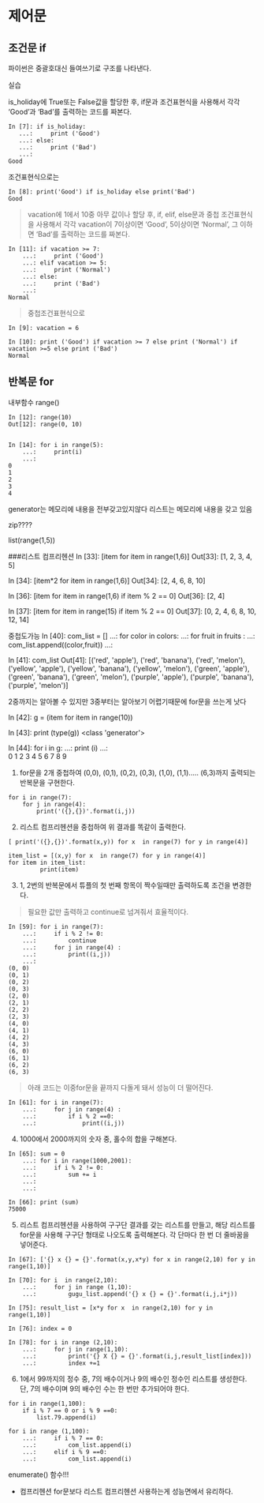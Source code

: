 # 제어문

## 조건문 if

파이썬은 중괄호대신 들여쓰기로 구조를 나타낸다. 

실습


is_holiday에 True또는 False값을 할당한 후, if문과 조건표현식을 사용해서 각각 ‘Good’과 ‘Bad’를 출력하는 코드를 짜본다.
```
In [7]: if is_holiday:
   ...:     print ('Good')
   ...: else:
   ...:     print ('Bad')
   ...:     
Good
```

조건표현식으로는 
```
In [8]: print('Good') if is_holiday else print('Bad')
Good
```

>vacation에 1에서 10중 아무 값이나 할당 후, if, elif, else문과 중첩 조건표현식을 사용해서 각각 vacation이 7이상이면 ‘Good’, 5이상이면 ‘Normal’, 그 이하면 ‘Bad’를 출력하는 코드를 짜본다.


```
In [11]: if vacation >= 7:
    ...:     print ('Good')
    ...: elif vacation >= 5:
    ...:     print ('Normal')
    ...: else:
    ...:     print ('Bad')
    ...:             
Normal

```

>중첩조건표현식으로 
```
In [9]: vacation = 6

In [10]: print ('Good') if vacation >= 7 else print ('Normal') if vacation >=5 else print ('Bad')
Normal

```

## 반복문 for

내부함수 range()
```
In [12]: range(10)
Out[12]: range(0, 10)


In [14]: for i in range(5):
    ...:     print(i)
    ...:     
0
1
2
3
4
```

generator는 메모리에 내용을 전부갖고있지않다
리스트는 메모리에 내용을 갖고 있음 

zip????

list(range(1,5))

###리스트 컴프리헨션
In [33]: [item for item in range(1,6)]
Out[33]: [1, 2, 3, 4, 5]

In [34]: [item*2 for item in range(1,6)]
Out[34]: [2, 4, 6, 8, 10]


In [36]: [item for item in range(1,6) if item % 2 == 0]
Out[36]: [2, 4]

In [37]: [item for item in range(15) if item % 2 == 0]
Out[37]: [0, 2, 4, 6, 8, 10, 12, 14]


중첩도가능
In [40]: com_list = []
    ...: for color in colors:
    ...:     for fruit in fruits :
    ...:         com_list.append((color,fruit))
    ...:         

In [41]: com_list
Out[41]: 
[('red', 'apple'),
 ('red', 'banana'),
 ('red', 'melon'),
 ('yellow', 'apple'),
 ('yellow', 'banana'),
 ('yellow', 'melon'),
 ('green', 'apple'),
 ('green', 'banana'),
 ('green', 'melon'),
 ('purple', 'apple'),
 ('purple', 'banana'),
 ('purple', 'melon')]

2중까지는 알아볼 수 있지만 3중부터는 알아보기 어렵기때문에 for문을 쓰는게 낫다





In [42]: g = (item for item in range(10))

In [43]: print (type(g))
<class 'generator'>

In [44]: for i in g:
    ...:     print (i)
    ...:     
0
1
2
3
4
5
6
7
8
9


1. for문을 2개 중첩하여 (0,0), (0,1), (0,2), (0,3), (1,0), (1,1)..... (6,3)까지 출력되는 반복문을 구현한다.
```
for i in range(7):
	for j in range(4):
		print('({},{})'.format(i,j))
```

2. 리스트 컴프리헨션을 중첩하여 위 결과를 똑같이 출력한다.
```
[ print('({},{})'.format(x,y)) for x  in range(7) for y in range(4)]

```
```
item_list = [(x,y) for x  in range(7) for y in range(4)]
for item in item_list:
         print(item)
```

3. 1, 2번의 반복문에서 튜플의 첫 번째 항목이 짝수일때만 출력하도록 조건을 변경한다.
>필요한 값만 출력하고 continue로 넘겨줘서 효율적이다. 
```
In [59]: for i in range(7):
    ...:     if i % 2 != 0:
    ...:         continue
    ...:     for j in range(4) :
    ...:         print((i,j))
    ...:         
(0, 0)
(0, 1)
(0, 2)
(0, 3)
(2, 0)
(2, 1)
(2, 2)
(2, 3)
(4, 0)
(4, 1)
(4, 2)
(4, 3)
(6, 0)
(6, 1)
(6, 2)
(6, 3)

```

>아래 코드는 이중for문을 끝까지 다돌게 돼서 성능이 더 떨어진다. 
```
In [61]: for i in range(7):
    ...:     for j in range(4) :
    ...:         if i % 2 ==0:
    ...:             print((i,j))

```
4. 1000에서 2000까지의 숫자 중, 홀수의 합을 구해본다.
```
In [65]: sum = 0
    ...: for i in range(1000,2001):
    ...:     if i % 2 != 0:
    ...:         sum += i
    ...:         
    ...:     

In [66]: print (sum)
75000

```
5. 리스트 컴프리헨션을 사용하여 구구단 결과를 갖는 리스트를 만들고, 해당 리스트를 for문을 사용해 구구단 형태로 나오도록 출력해본다.
각 단마다 한 번 더 줄바꿈을 넣어준다.
```
In [67]: ['{} x {} = {}'.format(x,y,x*y) for x in range(2,10) for y in range(1,10)]

```

```
In [70]: for i  in range(2,10):
    ...:     for j in range (1,10):
    ...:         gugu_list.append('{} x {} = {}'.format(i,j,i*j))

```


```
In [75]: result_list = [x*y for x  in range(2,10) for y in range(1,10)]

In [76]: index = 0

In [78]: for i in range (2,10):
    ...:     for j in range(1,10):
    ...:         print('{} X {} = {}'.format(i,j,result_list[index]))
    ...:         index +=1

```


6. 1에서 99까지의 정수 중, 7의 배수이거나 9의 배수인 정수인 리스트를 생성한다. 단, 7의 배수이며 9의 배수인 수는 한 번만 추가되어야 한다.
```
for i in range(1,100):
	if i % 7 == 0 or i % 9 ==0:
		list.79.append(i)
```

```
for i in range (1,100):
    ...:     if i % 7 == 0:
    ...:         com_list.append(i)
    ...:     elif i % 9 ==0:
    ...:         com_list.append(i)
```


enumerate() 함수!!!

* 컴프리헨션 
for문보다 리스트 컴프리헨션 사용하는게 성능면에서 유리하다. 

